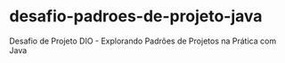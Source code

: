 # desafio-padroes-de-projeto-java
Desafio de Projeto DIO -  Explorando Padrões de Projetos na Prática com Java
